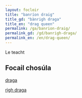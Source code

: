 ```yaml
---
layout: focloir
title: "banríon draig"
title_gd: "bànrigh draga"
title_en: "drag queen"
permalink: /ga/banrion-draig/
permalink_gd: /gd/banrigh-draga/
permalink_en: /en/drag-queen/
---
```


Le teacht

## Focail chosúla

[draga](https://faclair.lgbt/draga)

[rìgh draga](https://faclair.lgbt/righ-draga)
